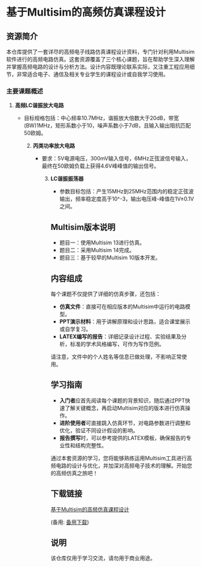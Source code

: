 # 基于Multisim的高频仿真课程设计

## 资源简介

本仓库提供了一套详尽的高频电子线路仿真课程设计资料，专门针对利用Multisim软件进行的高频电路仿真。这套资源覆盖了三个核心课题，旨在帮助学生深入理解并掌握高频电路的设计与分析方法。设计内容既理论联系实际，又注重工程应用细节，非常适合电子、通信及相关专业学生的课程设计或自我学习使用。

### 主要课题概述

1. **高频LC谐振放大电路**
   - 目标规格包括：中心频率10.7MHz，谐振放大倍数大于20dB，带宽(BW)1MHz，矩形系数小于10，噪声系数小于7dB，且输入输出阻抗匹配50欧姆。

      2. **丙类功率放大电路**
         - 要求：5V电源电压，300mV输入信号，6MHz正弦波信号输入，最终在50欧姆负载上获得4.6V峰峰值的输出信号。

            3. **LC谐振振荡器**
               - 参数目标包括：产生15MHz到25MHz范围内的稳定正弦波输出，频率稳定度高于10^-3，输出电压峰-峰值在1V±0.1V之间。

               ## Multisim版本说明

               - 题目一：使用Multisim 13进行仿真。
               - 题目二：采用Multisim 14完成。
               - 题目三：基于较早的Multisim 10版本开发。

               ## 内容组成

               每个课题不仅提供了详细的仿真步骤，还包括：
               - **仿真文件**：直接可在相应版本的Multisim中运行的电路模型。
               - **PPT演示材料**：用于讲解原理和设计思路，适合课堂展示或自学复习。
               - **LATEX编写的报告**：详细记录设计过程、实验结果及分析，标准的学术风格编写，可作为写作范例。

               请注意，文件中的个人姓名等信息已做处理，不影响正常使用。

               ## 学习指南

               - **入门者**应首先阅读每个课题的背景知识，随后通过PPT快速了解关键概念，再启动Multisim对应的版本进行仿真操作。
               - **进阶使用者**可直接跳入仿真环节，对电路参数进行调整和优化，验证不同设计假设的影响。
               - **报告撰写**时，可以参考提供的LATEX模板，确保报告的专业性和结构完整性。

               通过本套资源的学习，您将能够熟练运用Multisim工具进行高频电路的设计与优化，并加深对高频电子技术的理解。开始您的高频仿真之旅吧！

               ## 下载链接
               [基于Multisim的高频仿真课程设计](https://pan.quark.cn/s/9c31543460c9) 

               (备用: [备用下载](https://pan.baidu.com/s/1nl0HVBTuP8IGtP-k9177eQ?pwd=1234))

               ## 说明

               该仓库仅用于学习交流，请勿用于商业用途。

